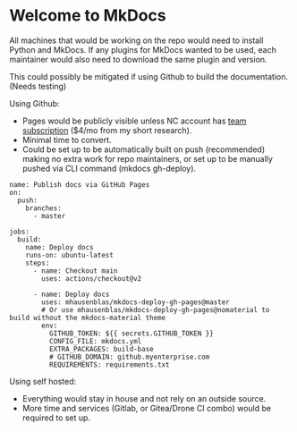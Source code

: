# Welcome to MkDocs

All machines that would be working on the repo would need to install Python and MkDocs. If any plugins for MkDocs wanted to be used, each maintainer would also need to download the same plugin and version. 

This could possibly be mitigated if using Github to build the documentation. (Needs testing)

Using Github:

- Pages would be publicly visible unless NC account has [team subscription](https://github.com/organizations/plan) ($4/mo from my short research).
- Minimal time to convert.
- Could be set up to be automatically built on push (recommended) making no extra work for repo maintainers, or set up to be manually pushed via CLI command (mkdocs gh-deploy).

``` title="Github workflow"
name: Publish docs via GitHub Pages
on:
  push:
    branches:
      - master

jobs:
  build:
    name: Deploy docs
    runs-on: ubuntu-latest
    steps:
      - name: Checkout main
        uses: actions/checkout@v2

      - name: Deploy docs
        uses: mhausenblas/mkdocs-deploy-gh-pages@master
        # Or use mhausenblas/mkdocs-deploy-gh-pages@nomaterial to build without the mkdocs-material theme
        env:
          GITHUB_TOKEN: ${{ secrets.GITHUB_TOKEN }}
          CONFIG_FILE: mkdocs.yml
          EXTRA_PACKAGES: build-base
          # GITHUB_DOMAIN: github.myenterprise.com
          REQUIREMENTS: requirements.txt
```

Using self hosted:

- Everything would stay in house and not rely on an outside source.
- More time and services (Gitlab, or Gitea/Drone CI combo) would be required to set up.